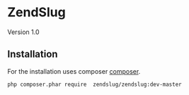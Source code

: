 ZendSlug
============================
Version 1.0

Installation
------------
For the installation uses composer [composer](http://getcomposer.org "composer - package manager").

```sh
php composer.phar require  zendslug/zendslug:dev-master
```


